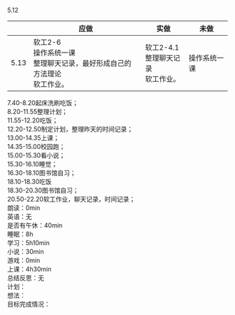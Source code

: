 5.12

| <br /> | 应做 | 实做 | 未做 |
| --- | --- | --- | --- |
| 5.13 | 软工2-6<br />操作系统一课<br />整理聊天记录，最好形成自己的方法理论<br />软工作业。 | 软工2-4.1<br />整理聊天记录<br />软工作业。 | 操作系统一课 |

7.40-8.20起床洗刷吃饭；<br />8.20-11.55整理计划；<br />11.55-12.20吃饭；<br />12.20-12.50制定计划，整理昨天的时间记录；<br />13.00-14.35上课；<br />14.35-15.00校园跑；<br />15.00-15.30看小说；<br />15.30-16.10睡觉；<br />16.30-18.10图书馆自习；<br />18.10-18.30吃饭<br />18.30-20.30图书馆自习；<br />20.50-22.20软工作业，聊天记录，时间记录；<br />朗读：0min<br />英语：无<br />是否有午休：40min<br />睡眠：8h<br />学习：5h10min<br />小说：30min<br />游戏：0min<br />上课：4h30min<br />总结反思：无<br />计划：<br />想法：<br />目标完成情况：
